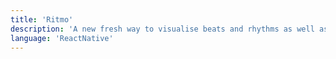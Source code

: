 ```yaml
---
title: 'Ritmo'
description: 'A new fresh way to visualise beats and rhythms as well as create them. With Ritmo, creating exciting, different more complex beats is super easy.'
language: 'ReactNative'
---
```

